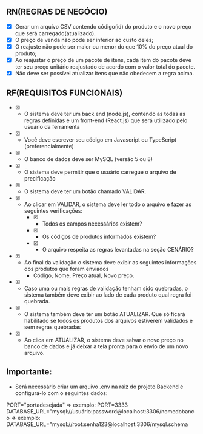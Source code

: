 ## RN(REGRAS DE NEGÓCIO)

- [x] Gerar um arquivo CSV contendo código(id) do produto e o novo preço que será carregado(atualizado).
- [x] O preço de venda não pode ser inferior ao custo deles;
- [x] O reajuste não pode ser maior ou menor do que 10% do preço atual do produto;
- [x] Ao reajustar o preço de um pacote de itens, cada item do pacote deve ter seu preço unitário reajustado de acordo com o valor total do pacote.
- [x] Não deve ser possível atualizar itens que não obedecem a regra acima.

## RF(REQUISITOS FUNCIONAIS)
- [x] - O sistema deve ter um back end (node.js), contendo as todas as regras definidas e um front-end (React.js) que será utilizado pelo usuário da ferramenta
- [x] - Você deve escrever seu código em Javascript ou TypeScript (preferencialmente)
- [x] - O banco de dados deve ser MySQL (versão 5 ou 8)
- [x] - O sistema deve permitir que o usuário carregue o arquivo de precificação
- [x] - O sistema deve ter um botão chamado VALIDAR.
- [x] - Ao clicar em VALIDAR, o sistema deve ler todo o arquivo e fazer as seguintes verificações:
	- [x] - Todos os campos necessários existem?
	- [x] - Os códigos de produtos informados existem?
	- [x] - O arquivo respeita as regras levantadas na seção CENÁRIO?
- [x] - Ao final da validação o sistema deve exibir as seguintes informações dos produtos que foram enviados
	- Código, Nome, Preço atual, Novo preço.
- [x] - Caso uma ou mais regras de validação tenham sido quebradas, o sistema também deve exibir ao lado de cada produto qual regra foi quebrada.
- [x] - O sistema também deve ter um botão ATUALIZAR. Que só ficará habilitado se todos os produtos dos arquivos estiverem validados e sem regras quebradas
- [x] - Ao clica em ATUALIZAR, o sistema deve salvar o novo preço no banco de dados e já deixar a tela pronta para o envio de um novo arquivo.

## Importante:
- Será necessário criar um arquivo .env na raiz do projeto Backend e configurá-lo com o seguintes dados:

PORT="portadesejada" => exemplo: PORT=3333
DATABASE_URL="mysql://usuário:password@localhost:3306/nomedobanco => exemplo: DATABASE_URL="mysql://root:senha123@localhost:3306/mysql.schema